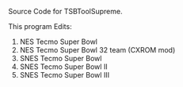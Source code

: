 Source Code for TSBToolSupreme.

This program Edits:
1.  NES Tecmo Super Bowl
1.  NES Tecmo Super Bowl 32 team (CXROM mod)
1. SNES Tecmo Super Bowl
1. SNES Tecmo Super Bowl II
1. SNES Tecmo Super Bowl III 

